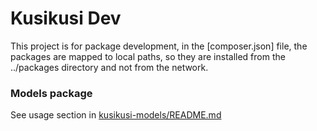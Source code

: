 # Kusikusi Dev
This project is for package development, in the [composer.json] file, the packages are mapped to local paths, so they are installed from the ../packages directory and not from the network.

### Models package

See usage section in [kusikusi-models/README.md](../packages/kusikusi-models/README.md#usage)